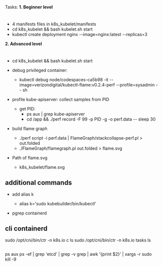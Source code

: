 
Tasks:
**1. Beginner level**
#
- 4 manifests files in k8s_kubelet/manifests
- cd k8s_kubelet && bash kubelet.sh start
- kubectl create deployment nginx --image=nginx:latest --replicas=3

**2. Advanced level**
#
- cd k8s_kubelet && bash kubelet.sh start
- debug privileged container:
  - kubectl debug node/codespaces-ca5b98 -it --image=verizondigital/kubectl-flame:v0.2.4-perf --profile=sysadmin -- sh

- profile kube-apiserver: collect samples from PID
  - get PID:
    - ps aux | grep kube-apiserver
    - cd /app && ./perf record -F 99 -p PID -g -o perf.data -- sleep 30
- build flame graph
  - ./perf script -i perf.data | FlameGraph/stackcollapse-perf.pl > out.folded
  - ./FlameGraph/flamegraph.pl out.folded > flame.svg

- Path of flame.svg
  - k8s_kubelet/flame.svg
  




## additional commands
- add alias k
  - alias k='sudo kubebuilder/bin/kubectl'

- pgrep containerd

## cli containerd
sudo /opt/cni/bin/ctr -n k8s.io c ls
sudo /opt/cni/bin/ctr -n k8s.io tasks ls

##
ps aux
ps -ef | grep 'etcd' | grep -v grep | awk '{print $2}' | xargs -r sudo kill -9
